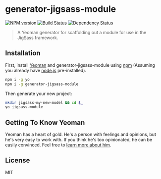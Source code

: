 # generator-jigsass-module

[![NPM version][npm-image]][npm-url] [![Build Status][travis-image]][travis-url] [![Dependency Status][daviddm-image]][daviddm-url]


> A Yeoman generator for scaffolding out a module for use in the JigSass framework.

## Installation

First, install [Yeoman](http://yeoman.io) and generator-jigsass-module using [npm](https://www.npmjs.com/) (Assuming you already have [node.js](https://nodejs.org/) pre-installed).

```bash
npm i -g yo
npm i -g generator-jigsass-module
```

Then generate your new project:

```bash
mkdir jigsass-my-new-model && cd $_
yo jigsass-module
```

## Getting To Know Yeoman

Yeoman has a heart of gold. He&#39;s a person with feelings and opinions, but he&#39;s very easy to work with. If you think he&#39;s too opinionated, he can be easily convinced. Feel free to [learn more about him](http://yeoman.io/).

## License

MIT


[npm-image]: https://badge.fury.io/js/generator-jigsass-module.svg
[npm-url]: https://npmjs.org/package/generator-jigsass-module
[travis-image]: https://travis-ci.org/TxHawks/generator-jigsass-module.svg?branch=master
[travis-url]: https://travis-ci.org/TxHawks/generator-jigsass-module
[daviddm-image]: https://david-dm.org/TxHawks/generator-jigsass-module.svg?theme=shields.io
[daviddm-url]: https://david-dm.org/TxHawks/generator-jigsass-module
